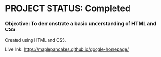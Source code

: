 # PROJECT STATUS: Completed

### Objective: To demonstrate a basic understanding of HTML and CSS.

Created using HTML and CSS.

Live link: https://maplepancakes.github.io/google-homepage/
